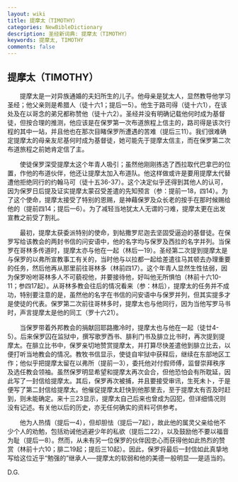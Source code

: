 ```yaml
---
layout: wiki
title: 提摩太（TIMOTHY）
categories: NewBibleDictionary
description: 圣经新词典: 提摩太（TIMOTHY）
keywords: 提摩太, TIMOTHY
comments: false
---
```


## 提摩太（TIMOTHY）

　　提摩太是一对异族通婚的夫妇所生的儿子。他母亲是犹太人，显然教导他学习圣经；他父亲则是希腊人（徒十六1；提后一5）。他生于路司得（徒十六1），在该处及在以哥念的弟兄都称赞他（徒十六2）。圣经并没有明确记载他何时成为基督徒，但按合理的推测，他应该是在保罗第一次布道旅程上信主的，路司得是该次行程的其中一站，并且他也在那次目睹保罗所遭遇的苦难（提后三11）。我们很难确定提摩太的母亲友尼基何时成为基督徒，她可能先于提摩太信主，而在保罗第二次布道旅程之前她肯定信了主。

　　使徒保罗深受提摩太这个年青人吸引；虽然他刚刚拣选了西拉取代巴拿巴的位置，作他的布道伙伴，他还让提摩太加入布道队。他这样做或许是要用提摩太代替遭他拒绝同行的约翰马可（徒十五36-37）。这个决定似乎还得到其他人的认可，因为保罗日后提及证实提摩太蒙召受差遣的先知预言（参：提前一18，四14）。为了这个使命，提摩太接受了特别的恩赐，是神藉保罗及众长老的按手在那时候赐给他的（提前四14；提后一6）。为了减轻当地犹太人无谓的刁难，提摩太更在出发宣教之前受了割礼。

　　最初，提摩太获委派特别的使命，到帖撒罗尼迦去坚固受逼迫的基督徒。在保罗写给该教会的两封书信的问安语中，他的名字均与保罗及西拉的名字并列。当保罗在哥林多传道时，提摩太亦与他在一起（林后一19）。圣经第二次提到提摩太是与保罗的以弗所宣教事工有关的，当时他与以拉都一起给差遣往马其顿去办理重要的任务，然后他再从那里前往哥林多（林前四17）。这个年青人显然生性怯弱，因为保罗吩咐哥林多人不可藐视他，并要接待他，好叫他无所惧怕（林前十六10-11；参四17起）。从哥林多教会往后的情况看来（参：林后），提摩太的任务并不成功，特别要注意的是，虽然他的名字在书信的问安语中与保罗并列，但其实提多才是使徒的代表。保罗第二次前往哥林多时，提摩太也与他同行，因为当他写罗马书时，声言提摩太是他的同工（罗十六21）。

　　当保罗带着外邦教会的捐献回耶路撒冷时，提摩太也与他在一起（徒廿4-5）。后来保罗囚在监狱中，撰写歌罗西书、腓利门书及腓立比书时，再次提到提摩太。在腓立比书中，保罗亲切地赞赏提摩太，并打算尽快差遣他到腓立比去，以便打听当地教会的情况。教牧书信显示，使徒自牢狱中获释后，继续在东部地区工作；他似乎把提摩太留在以弗所（提前一3），委托他对付假师傅，监督崇拜秩序及选任教会领袖。虽然保罗明显希望和提摩太再次会合，但他恐怕会有所耽延，因此写了一封信给提摩太。其后，保罗再次被捕，并且要接受审讯，生死未卜，于是便写了第二封信给提摩太。他催促提摩太赶快到他那里去，至于提摩太有否及时赶到，则未能确定。来十三23显示，提摩太自己后来也曾成为囚犯，但详细情况则没有记述。有关他以后的历史，亦无任何确实的资料可供参考。

　　他为人热情（提后一4），但却胆怯（提后一7起），故此他的属灵父亲给他不少个人的劝勉，包括劝诫他逃避少年的私欲（提后二22），以及鼓励他不要以福音为耻（提后一8）。然而，从未有另一位保罗的伙伴因忠心而获得他如此热烈的赞赏（林前十六10；腓二19起；提后三10起）。因此，保罗将最后一封信如此真挚地写给这位近乎“勉强的”继承人──提摩太的软弱和他的美德一般明显──是适当的。

D.G.









